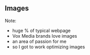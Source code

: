 ## Images

Note:

- huge % of typical webpage
- Vox Media brands love images
- an area of passion for me
- so I got to work optimizing images
